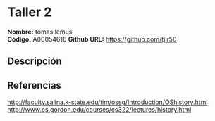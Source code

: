 # Taller 2

**Nombre:** tomas lemus  
**Código:** A00054616
**Github URL:** https://github.com/tjlr50

## Descripción



## Referencias

http://faculty.salina.k-state.edu/tim/ossg/Introduction/OShistory.html  
http://www.cs.gordon.edu/courses/cs322/lectures/history.html
